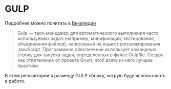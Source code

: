 # GULP #

Подробнее можно почитать в [Википедии](https://ru.wikipedia.org/wiki/Gulp)
>Gulp — таск-менеджер для автоматического выполнения часто используемых задач (например, минификации, тестирования, объединения файлов), написанный на языке программирования JavaScript. 
>Программное обеспечение использует командную строку для запуска задач, определённых в файле Gulpfile.
>Создан как ответвление от проекта Grunt, чтоб взять из него лучшие практики.

В этом репозитории я размещу GULP сборку, котрую буду использовать в работе.